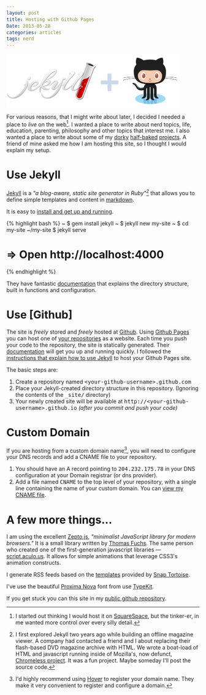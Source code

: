 ```yaml
---
layout: post
title: Hosting with Github Pages
Date: 2013-05-28
categories: articles
tags: nerd
--- 
```

<img src="/images/posts/jekyll+github.png" class="centered can_shrink" alt="Jekyll and Github logos" width="450px"/>

For various reasons, that I might write about later, I decided I needed a place to *live* on the web[^1]. I wanted a place to write about nerd topics, life, education, parenting, philosophy and other topics that interest me. I also wanted a place to write about some of my [dorky](https://github.com/banderson623) [half-baked](https://github.com/banderson623/KeynoteKeyFramer) [projects](https://github.com/banderson623/slideo). A friend of mine asked me how I am hosting this site, so I thought I would explain my setup.

# Use Jekyll

[Jekyll](http://jekyllrb.com/) is a _"a blog-aware, static site generator in Ruby"[^2]_ that allows you to define simple templates and content in [markdown](http://daringfireball.net/projects/markdown/). 

It is easy to [install and get up and running](http://jekyllrb.com/docs/installation/).

{% highlight bash %}
  ~ $ gem install jekyll
  ~ $ jekyll new my-site
  ~ $ cd my-site
  ~/my-site $ jekyll serve
  # => Open http://localhost:4000
{% endhighlight %}

They have fantastic [documentation](http://jekyllrb.com/docs/home/) that explains the directory structure, built in functions and configuration. 

# Use [Github]

The site is *freely* stored and *freely* hosted at [Github](http://github.com). Using [Github Pages](http://pages.github.com/) you can host one of [your repositories](https://help.github.com/articles/user-organization-and-project-pages) as a website. Each time you push your code to the repository, the site is statically generated. Their [documentation](https://help.github.com/categories/20/articles) will get you up and running quickly. I followed the [instructions that explain how to use Jekyll](https://help.github.com/articles/using-jekyll-with-pages) to host your Github Pages site.

The basic steps are:

1. Create a repository named <tt>&lt;your-github-username&gt;.github.com</tt> 
2. Place your Jekyll-created directory structure in this repository. (Ignoring the contents of the <tt>_site/</tt> directory)
3. Your newly created site will be available at <tt>http://&lt;your-github-username&gt;.github.io</tt> _(after you commit and push your code)_


# Custom Domain
If you are hosting from a custom domain name[^3], you will need to configure your DNS records and add a CNAME file to your repository.

1. You should have an A record pointing to <tt>204.232.175.78</tt> in your DNS configuration at your Domain registrar (or dns provider).
2. Add a file named <tt>CNAME</tt> to the top level of your repository, with a single line containing the name of your custom domain. You can [view my CNAME file](https://github.com/banderson623/banderson623.github.com/blob/master/CNAME).



# A few more things...

I am using the excellent [Zepto.js](http://zeptojs.com/), _"minimalist JavaScript library for modern browsers."_ It is a small library written by [Thomas Fuchs](https://github.com/madrobby). The same person who created one of the first-generation javascript libraries &mdash; [script.aculo.us](http://script.aculo.us). It allows for simple animations that leverage CSS3's animation constructs.

I generate RSS feeds based on the [templates](https://github.com/snaptortoise/jekyll-rss-feeds) provided by [Snap Tortoise](http://snaptortoise.com/open-source.html).

I've use the beautiful [Proxima Nova](https://typekit.com/fonts/proxima-nova) font from use [TypeKit](https://typekit.com/).

If you get stuck you can this site in my [public github repository](https://github.com/banderson623/banderson623.github.com).

[^1]: I started out thinking I would host it on [SquareSpace](http://www.squarespace.com/), but the tinker-er, in me wanted more control over every silly detail.

[^2]: I first explored Jekyll two years ago while building an offline  magazine viewer. A company had contacted a friend and I about replacing their flash-based DVD magazine archive with HTML. We wrote a boat-load of HTML and javascript running inside of Mozilla's, now defunct, [Chromeless project](https://mozillalabs.com/en-US/chromeless/). It was a fun project. Maybe someday I'll post the source code.

[^3]: I'd highly recommend using [Hover](http://hover.com) to register your domain name. They make it very convenient to register and configure a domain.